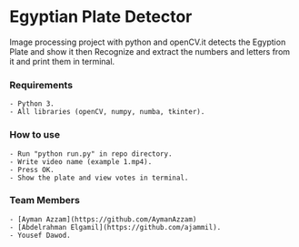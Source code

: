 # Egyptian Plate Detector
Image processing project with python and openCV.it detects the Egyption Plate and show it then Recognize and extract the numbers and letters from it and print them in terminal.

### Requirements
	- Python 3.
	- All libraries (openCV, numpy, numba, tkinter).
	
### How to use
	- Run "python run.py" in repo directory.
	- Write video name (example 1.mp4).
	- Press OK.
	- Show the plate and view votes in terminal.

### Team Members
	- [Ayman Azzam](https://github.com/AymanAzzam)
	- [Abdelrahman Elgamil](https://github.com/ajammil).
	- Yousef Dawod.
